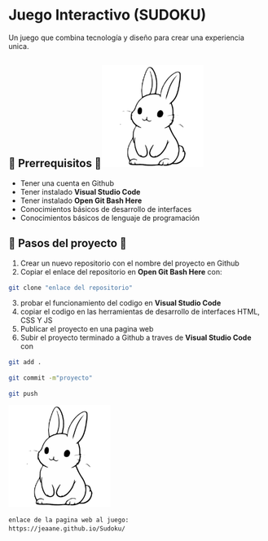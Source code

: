 #   Juego Interactivo (SUDOKU)

Un juego que combina tecnología y diseño para crear una experiencia unica. 

##  🐾 Prerrequisitos 🐾<img src="conejito/gbjjjkujjkjhkjk.png" alt="Bunny suavecito" width="200"/>

- Tener una cuenta en Github
- Tener instalado **Visual Studio Code**
- Tener instalado **Open Git Bash Here**
- Conocimientos básicos de desarrollo de interfaces 
- Conocimientos básicos de lenguaje de programación 

##  🐾 Pasos del proyecto 🐾

 1. Crear un nuevo repositorio con el nombre del proyecto en Github
 2. Copiar el enlace del repositorio en **Open Git Bash Here** con:

```bash
git clone "enlace del repositorio"
```
 3. probar el funcionamiento del codigo en **Visual Studio Code**
 4. copiar el codigo en las herramientas de desarrollo de interfaces HTML, CSS Y JS
 5. Publicar el proyecto en una pagina web 
 6. Subir el proyecto terminado a Github a traves de **Visual Studio Code** con
```bash
git add .
```
```bash
git commit -m"proyecto"
```
```bash
git push
```
<img src="conejito/gbjjjkujjkjhkjk.png" alt="Bunny suavecito" width="200"/>

```bash
enlace de la pagina web al juego:
https://jeaane.github.io/Sudoku/
```